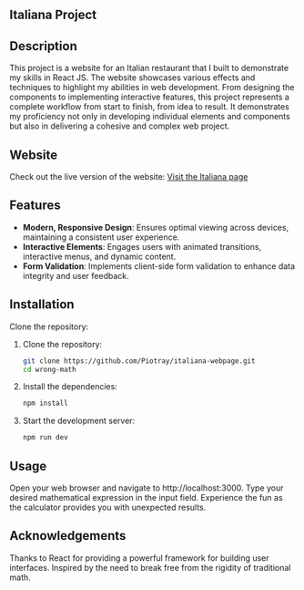 
## Italiana Project

## Description
This project is a website for an Italian restaurant that I built to demonstrate my skills in React JS. The website showcases various effects and techniques to highlight my abilities in web development. From designing the components to implementing interactive features, this project represents a complete workflow from start to finish, from idea to result. It demonstrates my proficiency not only in developing individual elements and components but also in delivering a cohesive and complex web project.


## Website
Check out the live version of the website: [Visit the Italiana page](https://piotray.github.io/italiana-webpage/)

## Features
- **Modern, Responsive Design**: Ensures optimal viewing across devices, maintaining a consistent user experience.
- **Interactive Elements**: Engages users with animated transitions, interactive menus, and dynamic content.
- **Form Validation**: Implements client-side form validation to enhance data integrity and user feedback.

## Installation
Clone the repository:

1. Clone the repository:
    ```sh
    git clone https://github.com/Piotray/italiana-webpage.git
    cd wrong-math
    ```

2. Install the dependencies:
    ```sh
    npm install
    ```

3. Start the development server:
    ```sh
    npm run dev
    ```
## Usage
Open your web browser and navigate to http://localhost:3000.
Type your desired mathematical expression in the input field.
Experience the fun as the calculator provides you with unexpected results.

## Acknowledgements
Thanks to React for providing a powerful framework for building user interfaces. Inspired by the need to break free from the rigidity of traditional math.
